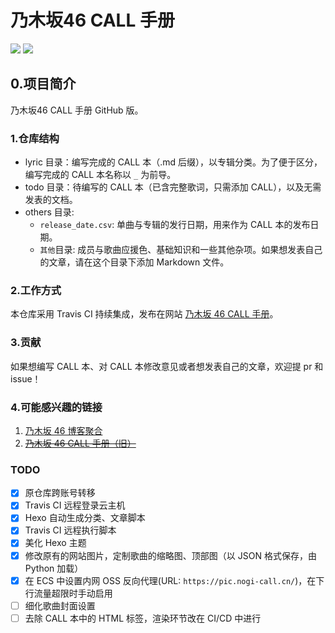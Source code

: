 # 乃木坂46 CALL 手册
[![](https://img.shields.io/travis/luminizeh/nogizaka-call.svg)](https://www.travis-ci.org/LuminizeH/nogizaka-call)
[![](https://img.shields.io/badge/nogizaka-suki-77348b)](https://www.nogizaka46.com)


## 0.项目简介

乃木坂46 CALL 手册 GitHub 版。

### 1.仓库结构

- lyric 目录：编写完成的 CALL 本（.md 后缀），以专辑分类。为了便于区分，编写完成的 CALL 本名称以 `_` 为前导。
- todo 目录：待编写的 CALL 本（已含完整歌词，只需添加 CALL），以及无需发表的文档。
- others 目录:
  - `release_date.csv`: 单曲与专辑的发行日期，用来作为 CALL 本的发布日期。
  - `其他`目录: 成员与歌曲应援色、基础知识和一些其他杂项。如果想发表自己的文章，请在这个目录下添加 Markdown 文件。
  
### 2.工作方式

本仓库采用 Travis CI 持续集成，发布在网站 [乃木坂 46 CALL 手册](https://nogi-call.cn/)。

### 3.贡献

如果想编写 CALL 本、对 CALL 本修改意见或者想发表自己的文章，欢迎提 pr 和 issue！ 

### 4.可能感兴趣的链接

1. [乃木坂 46 博客聚合](https://blog.nogi-call.cn/)
2. ~~[乃木坂 46 CALL 手册（旧）](https://nogi-call.cn/)~~

### TODO

- [x] 原仓库跨账号转移
- [x] Travis CI 远程登录云主机
- [x] Hexo 自动生成分类、文章脚本
- [x] Travis CI 远程执行脚本
- [x] 美化 Hexo 主题
- [x] 修改原有的网站图片，定制歌曲的缩略图、顶部图（以 JSON 格式保存，由 Python 加载）
- [x] 在 ECS 中设置内网 OSS 反向代理(URL: `https://pic.nogi-call.cn/`)，在下行流量超限时手动启用
- [ ] 细化歌曲封面设置
- [ ] 去除 CALL 本中的 HTML 标签，渲染环节改在 CI/CD 中进行
